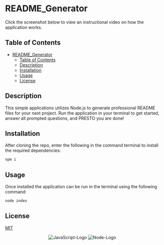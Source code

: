 # README_Generator
Click the screenshot below to view an instructional video on how the application works.

## Table of Contents
- [README_Generator](#readme_generator)
  - [Table of Contents](#table-of-contents)
  - [Description](#description)
  - [Installation](#installation)
  - [Usage](#usage)
  - [License](#license)

## Description
This simple applications utilizes Node.js to generate professional README files for your next project. Run the application in your terminal to get started, answer all prompted questions, and PRESTO you are done! 

## Installation
After cloning the repo, enter the following in the command terminal to install the required dependencies:<br>
```bash
npm i
```
## Usage
Once installed the application can be run in the terminal using the following command: 
```bash
node index
```

## License
[MIT](https://choosealicense.com/licenses/mit/)
<p align="center">
  <img src="https://img.shields.io/badge/JavaScript-323330?style=for-the-badge&logo=javascript&logoColor=F7DF1E" alt="JavaScript-Logo">
  <img src="https://img.shields.io/badge/Node.js-43853D?style=for-the-badge&logo=node.js&logoColor=white" alt="Node-Logo">
</p>
